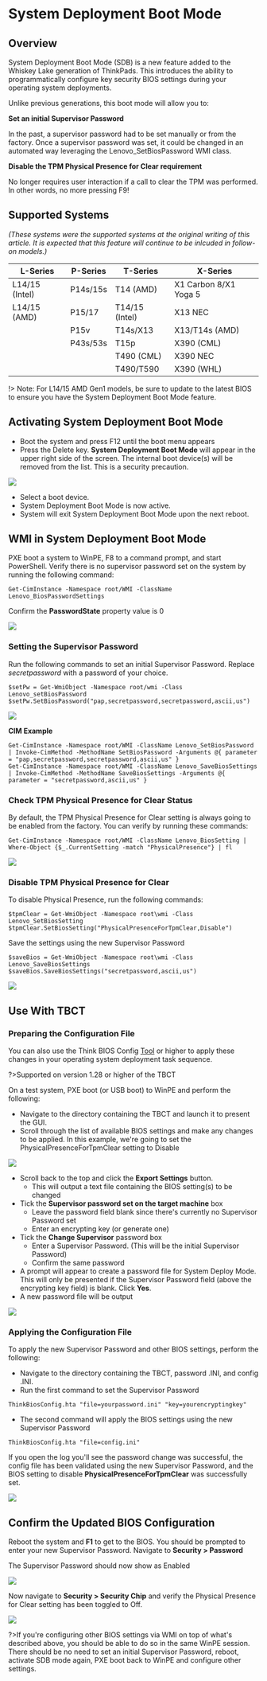 # System Deployment Boot Mode

## Overview

System Deployment Boot Mode (SDB) is a new feature added to the Whiskey Lake generation of ThinkPads.  This introduces the ability to programmatically configure key security BIOS settings during your operating system deployments.

Unlike previous generations, this boot mode will allow you to:

**Set an initial Supervisor Password**

In the past, a supervisor password had to be set manually or from the factory.  Once a supervisor password was set, it could be changed in an automated way leveraging the Lenovo_SetBiosPassword WMI class.

**Disable the TPM Physical Presence for Clear requirement**

No longer requires user interaction if a call to clear the TPM was performed.  In other words, no more pressing F9!

## Supported Systems

*(These systems were the supported systems at the original writing of this article. It is expected that this feature will continue to be inlcuded in follow-on models.)*

| L-Series | P-Series | T-Series | X-Series |
|----------|----------|----------|----------|
| L14/15 (Intel) | P14s/15s | T14 (AMD)| X1 Carbon 8/X1 Yoga 5 |
| L14/15 (AMD) | P15/17 | T14/15 (Intel) | X13 NEC |
| | P15v | T14s/X13 | X13/T14s (AMD) |
| | P43s/53s | T15p | X390 (CML) |
| | | T490 (CML) | X390 NEC |
| | | T490/T590 | X390 (WHL) |

!> Note: For L14/15 AMD Gen1 models, be sure to update to the latest BIOS to ensure you have the System Deployment Boot Mode feature. 


## Activating System Deployment Boot Mode

* Boot the system and press F12 until the boot menu appears
* Press the Delete key.  **System Deployment Boot Mode** will appear in the upper right side of the screen.  The internal boot device(s) will be removed from the list.  This is a security precaution.

![](../img/reference/sdbm/image1.jpg)

* Select a boot device.
* System Deployment Boot Mode is now active.
* System will exit System Deployment Boot Mode upon the next reboot.

## WMI in System Deployment Boot Mode

PXE boot a system to WinPE, F8 to a command prompt, and start PowerShell.  Verify there is no supervisor password set on the system by running the following command:

```
Get-CimInstance -Namespace root/WMI -ClassName Lenovo_BiosPasswordSettings
```

Confirm the **PasswordState** property value is 0

![](../img/reference/sdbm/image2.jpg)

### Setting the Supervisor Password

Run the following commands to set an initial Supervisor Password.  Replace *secretpassword* with a password of your choice.

```
$setPw = Get-WmiObject -Namespace root/wmi -Class Lenovo_setBiosPassword
$setPw.SetBiosPassword("pap,secretpassword,secretpassword,ascii,us")
```
![](../img/reference/sdbm/image3.jpg)

**CIM Example**
```
Get-CimInstance -Namespace root/WMI -ClassName Lenovo_SetBiosPassword | Invoke-CimMethod -MethodName SetBiosPassword -Arguments @{ parameter = "pap,secretpassword,secretpassword,ascii,us" }
Get-CimInstance -Namespace root/WMI -ClassName Lenovo_SaveBiosSettings | Invoke-CimMethod -MethodName SaveBiosSettings -Arguments @{ parameter = "secretpassword,ascii,us" }
```

### Check TPM Physical Presence for Clear Status

By default, the TPM Physical Presence for Clear setting is always going to be enabled from the factory.  You can verify by running these commands:

```
Get-CimInstance -Namespace root/WMI -ClassName Lenovo_BiosSetting | Where-Object {$_.CurrentSetting -match "PhysicalPresence"} | fl
```
![](../img/reference/sdbm/image4.jpg)

### Disable TPM Physical Presence for Clear

To disable Physical Presence, run the following commands:

```
$tpmClear = Get-WmiObject -Namespace root\wmi -Class Lenovo_SetBiosSetting
$tpmClear.SetBiosSetting("PhysicalPresenceForTpmClear,Disable")
```

Save the settings using the new Supervisor Password

```
$saveBios = Get-WmiObject -Namespace root\wmi -Class Lenovo_SaveBiosSettings
$saveBios.SaveBiosSettings("secretpassword,ascii,us")
```

![](../img/reference/sdbm/image5.jpg)

## Use With TBCT
### Preparing the Configuration File

You can also use the Think BIOS Config [Tool](https://thinkdeploy.blogspot.com/2016/08/the-think-bios-config-tool.html) or higher to apply these changes in your operating system deployment task sequence.  

?>Supported on version 1.28 or higher of the TBCT

On a test system, PXE boot (or USB boot) to WinPE and perform the following:

* Navigate to the directory containing the TBCT and launch it to present the GUI.
* Scroll through the list of available BIOS settings and make any changes to be applied.  In this example, we're going to set the PhysicalPresenceForTpmClear setting to Disable 

![](../img/reference/sdbm/image6.jpg)

* Scroll back to the top and click the **Export Settings** button.
    * This will output a text file containing the BIOS setting(s) to be changed
* Tick the **Supervisor password set on the target machine** box
    * Leave the password field blank since there's currently no Supervisor Password set
    * Enter an encrypting key (or generate one)
* Tick the **Change Supervisor** password box
    * Enter a Supervisor Password.  (This will be the initial Supervisor Password)
    * Confirm the same password
* A prompt will appear to create a password file for System Deploy Mode.  This will only be presented if the Supervisor Password field (above the encrypting key field) is blank.  Click **Yes**.
* A new password file will be output

![](../img/reference/sdbm/image7.jpg)

### Applying the Configuration File

To apply the new Supervisor Password and other BIOS settings, perform the following:

* Navigate to the directory containing the TBCT, password .INI, and config .INI.
* Run the first command to set the Supervisor Password
```
ThinkBiosConfig.hta "file=yourpassword.ini" "key=yourencryptingkey"
```

* The second command will apply the BIOS settings using the new Supervisor Password
```
ThinkBiosConfig.hta "file=config.ini"
```

If you open the log you'll see the password change was successful, the config file has been validated using the new Supervisor Password, and the BIOS setting to disable **PhysicalPresenceForTpmClear** was successfully set.

![](../img/reference/sdbm/image8.jpg)

## Confirm the Updated BIOS Configuration

Reboot the system and **F1** to get to the BIOS.  You should be prompted to enter your new Supervisor Password.  Navigate to **Security > Password**

The Supervisor Password should now show as Enabled

![](../img/reference/sdbm/image9.jpg)

Now navigate to **Security > Security Chip** and verify the Physical Presence for Clear setting has been toggled to Off.

![](../img/reference/sdbm/image10.jpg)

?>If you're configuring other BIOS settings via WMI on top of what's described above, you should be able to do so in the same WinPE session.  There should be no need to set an initial Supervisor Password, reboot, activate SDB mode again, PXE boot back to WinPE and configure other settings.